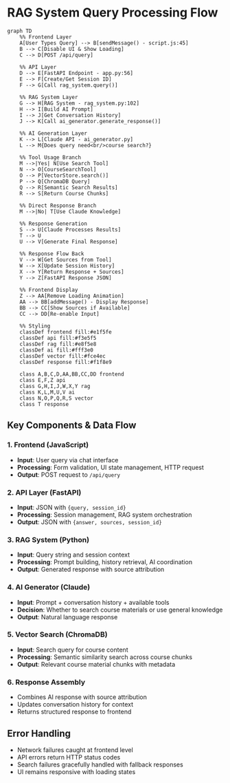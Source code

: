 # RAG System Query Processing Flow

```mermaid
graph TD
    %% Frontend Layer
    A[User Types Query] --> B[sendMessage() - script.js:45]
    B --> C[Disable UI & Show Loading]
    C --> D[POST /api/query]
    
    %% API Layer
    D --> E[FastAPI Endpoint - app.py:56]
    E --> F[Create/Get Session ID]
    F --> G[Call rag_system.query()]
    
    %% RAG System Layer
    G --> H[RAG System - rag_system.py:102]
    H --> I[Build AI Prompt]
    I --> J[Get Conversation History]
    J --> K[Call ai_generator.generate_response()]
    
    %% AI Generation Layer
    K --> L[Claude API - ai_generator.py]
    L --> M{Does query need<br/>course search?}
    
    %% Tool Usage Branch
    M -->|Yes| N[Use Search Tool]
    N --> O[CourseSearchTool]
    O --> P[VectorStore.search()]
    P --> Q[ChromaDB Query]
    Q --> R[Semantic Search Results]
    R --> S[Return Course Chunks]
    
    %% Direct Response Branch
    M -->|No| T[Use Claude Knowledge]
    
    %% Response Generation
    S --> U[Claude Processes Results]
    T --> U
    U --> V[Generate Final Response]
    
    %% Response Flow Back
    V --> W[Get Sources from Tool]
    W --> X[Update Session History]
    X --> Y[Return Response + Sources]
    Y --> Z[FastAPI Response JSON]
    
    %% Frontend Display
    Z --> AA[Remove Loading Animation]
    AA --> BB[addMessage() - Display Response]
    BB --> CC[Show Sources if Available]
    CC --> DD[Re-enable Input]
    
    %% Styling
    classDef frontend fill:#e1f5fe
    classDef api fill:#f3e5f5
    classDef rag fill:#e8f5e8
    classDef ai fill:#fff3e0
    classDef vector fill:#fce4ec
    classDef response fill:#f1f8e9
    
    class A,B,C,D,AA,BB,CC,DD frontend
    class E,F,Z api
    class G,H,I,J,W,X,Y rag
    class K,L,M,U,V ai
    class N,O,P,Q,R,S vector
    class T response
```

## Key Components & Data Flow

### 1. **Frontend (JavaScript)**
- **Input**: User query via chat interface
- **Processing**: Form validation, UI state management, HTTP request
- **Output**: POST request to `/api/query`

### 2. **API Layer (FastAPI)**
- **Input**: JSON with `{query, session_id}`
- **Processing**: Session management, RAG system orchestration
- **Output**: JSON with `{answer, sources, session_id}`

### 3. **RAG System (Python)**
- **Input**: Query string and session context
- **Processing**: Prompt building, history retrieval, AI coordination
- **Output**: Generated response with source attribution

### 4. **AI Generator (Claude)**
- **Input**: Prompt + conversation history + available tools
- **Decision**: Whether to search course materials or use general knowledge
- **Output**: Natural language response

### 5. **Vector Search (ChromaDB)**
- **Input**: Search query for course content
- **Processing**: Semantic similarity search across course chunks
- **Output**: Relevant course material chunks with metadata

### 6. **Response Assembly**
- Combines AI response with source attribution
- Updates conversation history for context
- Returns structured response to frontend

## Error Handling
- Network failures caught at frontend level
- API errors return HTTP status codes
- Search failures gracefully handled with fallback responses
- UI remains responsive with loading states